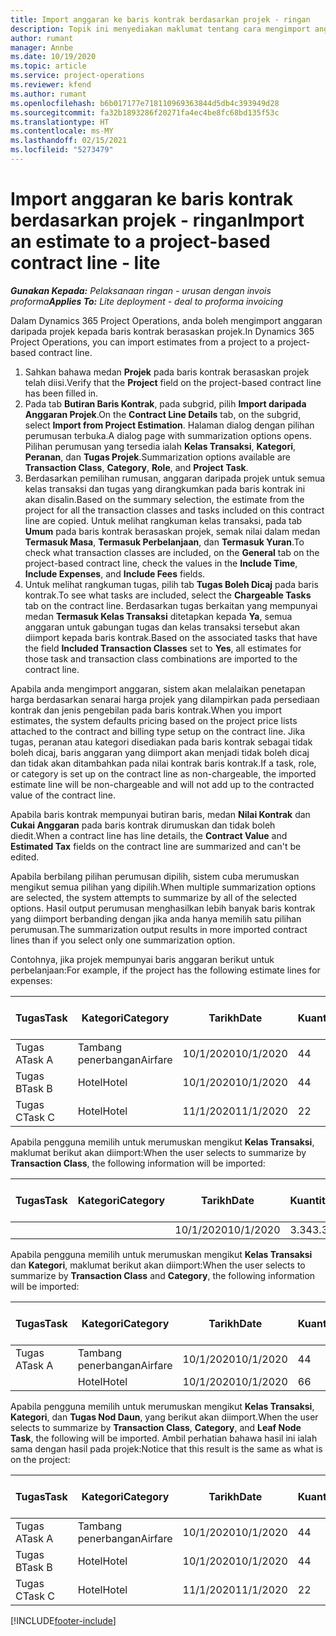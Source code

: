 ```yaml
---
title: Import anggaran ke baris kontrak berdasarkan projek - ringan
description: Topik ini menyediakan maklumat tentang cara mengimport anggaran kewangan daripada projek kepada baris kontrak.
author: rumant
manager: Annbe
ms.date: 10/19/2020
ms.topic: article
ms.service: project-operations
ms.reviewer: kfend
ms.author: rumant
ms.openlocfilehash: b6b017177e718110969363844d5db4c393949d28
ms.sourcegitcommit: fa32b1893286f20271fa4ec4be8fc68bd135f53c
ms.translationtype: HT
ms.contentlocale: ms-MY
ms.lasthandoff: 02/15/2021
ms.locfileid: "5273479"
---
```

# <a name="import-an-estimate-to-a-project-based-contract-line---lite"></a><span data-ttu-id="05cab-103">Import anggaran ke baris kontrak berdasarkan projek - ringan</span><span class="sxs-lookup"><span data-stu-id="05cab-103">Import an estimate to a project-based contract line - lite</span></span>

<span data-ttu-id="05cab-104">_**Gunakan Kepada:** Pelaksanaan ringan - urusan dengan invois proforma_</span><span class="sxs-lookup"><span data-stu-id="05cab-104">_**Applies To:** Lite deployment - deal to proforma invoicing_</span></span>

<span data-ttu-id="05cab-105">Dalam Dynamics 365 Project Operations, anda boleh mengimport anggaran daripada projek kepada baris kontrak berasaskan projek.</span><span class="sxs-lookup"><span data-stu-id="05cab-105">In Dynamics 365 Project Operations, you can import estimates from a project to a project-based contract line.</span></span>

1. <span data-ttu-id="05cab-106">Sahkan bahawa medan **Projek** pada baris kontrak berasaskan projek telah diisi.</span><span class="sxs-lookup"><span data-stu-id="05cab-106">Verify that the **Project** field on the project-based contract line has been filled in.</span></span>
2. <span data-ttu-id="05cab-107">Pada tab **Butiran Baris Kontrak**, pada subgrid, pilih **Import daripada Anggaran Projek**.</span><span class="sxs-lookup"><span data-stu-id="05cab-107">On the **Contract Line Details** tab, on the subgrid, select **Import from Project Estimation**.</span></span> <span data-ttu-id="05cab-108">Halaman dialog dengan pilihan perumusan terbuka.</span><span class="sxs-lookup"><span data-stu-id="05cab-108">A dialog page with summarization options opens.</span></span> <span data-ttu-id="05cab-109">Pilihan perumusan yang tersedia ialah **Kelas Transaksi**, **Kategori**, **Peranan**, dan **Tugas Projek**.</span><span class="sxs-lookup"><span data-stu-id="05cab-109">Summarization options available are **Transaction Class**, **Category**, **Role**, and **Project Task**.</span></span>
3. <span data-ttu-id="05cab-110">Berdasarkan pemilihan rumusan, anggaran daripada projek untuk semua kelas transaksi dan tugas yang dirangkumkan pada baris kontrak ini akan disalin.</span><span class="sxs-lookup"><span data-stu-id="05cab-110">Based on the summary selection, the estimate from the project for all the transaction classes and tasks included on this contract line are copied.</span></span> <span data-ttu-id="05cab-111">Untuk melihat rangkuman kelas transaksi, pada tab **Umum** pada baris kontrak berasaskan projek, semak nilai dalam medan **Termasuk Masa**, **Termasuk Perbelanjaan**, dan **Termasuk Yuran**.</span><span class="sxs-lookup"><span data-stu-id="05cab-111">To check what transaction classes are included, on the **General** tab on the project-based contract line, check the values in the **Include Time**, **Include Expenses**, and **Include Fees** fields.</span></span> 
4. <span data-ttu-id="05cab-112">Untuk melihat rangkuman tugas, pilih tab **Tugas Boleh Dicaj** pada baris kontrak.</span><span class="sxs-lookup"><span data-stu-id="05cab-112">To see what tasks are included, select the **Chargeable Tasks** tab on the contract line.</span></span> <span data-ttu-id="05cab-113">Berdasarkan tugas berkaitan yang mempunyai medan **Termasuk Kelas Transaksi** ditetapkan kepada **Ya**, semua anggaran untuk gabungan tugas dan kelas transaksi tersebut akan diimport kepada baris kontrak.</span><span class="sxs-lookup"><span data-stu-id="05cab-113">Based on the associated tasks that have the field **Included Transaction Classes** set to **Yes**, all estimates for those task and transaction class combinations are imported to the contract line.</span></span>

<span data-ttu-id="05cab-114">Apabila anda mengimport anggaran, sistem akan melalaikan penetapan harga berdasarkan senarai harga projek yang dilampirkan pada persediaan kontrak dan jenis pengebilan pada baris kontrak.</span><span class="sxs-lookup"><span data-stu-id="05cab-114">When you import estimates, the system defaults pricing based on the project price lists attached to the contract and billing type setup on the contract line.</span></span> <span data-ttu-id="05cab-115">Jika tugas, peranan atau kategori disediakan pada baris kontrak sebagai tidak boleh dicaj, baris anggaran yang diimport akan menjadi tidak boleh dicaj dan tidak akan ditambahkan pada nilai kontrak baris kontrak.</span><span class="sxs-lookup"><span data-stu-id="05cab-115">If a task, role, or category is set up on the contract line as non-chargeable, the imported estimate line will be non-chargeable and will not add up to the contracted value of the contract line.</span></span>

<span data-ttu-id="05cab-116">Apabila baris kontrak mempunyai butiran baris, medan **Nilai Kontrak** dan **Cukai Anggaran** pada baris kontrak dirumuskan dan tidak boleh diedit.</span><span class="sxs-lookup"><span data-stu-id="05cab-116">When a contract line has line details, the **Contract Value** and **Estimated Tax** fields on the contract line are summarized and can't be edited.</span></span>

<span data-ttu-id="05cab-117">Apabila berbilang pilihan perumusan dipilih, sistem cuba merumuskan mengikut semua pilihan yang dipilih.</span><span class="sxs-lookup"><span data-stu-id="05cab-117">When multiple summarization options are selected, the system attempts to summarize by all of the selected options.</span></span> <span data-ttu-id="05cab-118">Hasil output perumusan menghasilkan lebih banyak baris kontrak yang diimport berbanding dengan jika anda hanya memilih satu pilihan perumusan.</span><span class="sxs-lookup"><span data-stu-id="05cab-118">The summarization output results in more imported contract lines than if you select only one summarization option.</span></span>

<span data-ttu-id="05cab-119">Contohnya, jika projek mempunyai baris anggaran berikut untuk perbelanjaan:</span><span class="sxs-lookup"><span data-stu-id="05cab-119">For example, if the project has the following estimate lines for expenses:</span></span>

| <span data-ttu-id="05cab-120">Tugas</span><span class="sxs-lookup"><span data-stu-id="05cab-120">Task</span></span> | <span data-ttu-id="05cab-121">Kategori</span><span class="sxs-lookup"><span data-stu-id="05cab-121">Category</span></span> | <span data-ttu-id="05cab-122">Tarikh</span><span class="sxs-lookup"><span data-stu-id="05cab-122">Date</span></span> | <span data-ttu-id="05cab-123">Kuantiti</span><span class="sxs-lookup"><span data-stu-id="05cab-123">Quantity</span></span> | <span data-ttu-id="05cab-124">Harga unit</span><span class="sxs-lookup"><span data-stu-id="05cab-124">Unit price</span></span> | <span data-ttu-id="05cab-125">Amaun</span><span class="sxs-lookup"><span data-stu-id="05cab-125">Amount</span></span> |
| --- | --- | --- | --- | --- | --- |
| <span data-ttu-id="05cab-126">Tugas A</span><span class="sxs-lookup"><span data-stu-id="05cab-126">Task A</span></span> | <span data-ttu-id="05cab-127">Tambang penerbangan</span><span class="sxs-lookup"><span data-stu-id="05cab-127">Airfare</span></span> | <span data-ttu-id="05cab-128">10/1/2020</span><span class="sxs-lookup"><span data-stu-id="05cab-128">10/1/2020</span></span> | <span data-ttu-id="05cab-129">4</span><span class="sxs-lookup"><span data-stu-id="05cab-129">4</span></span> | <span data-ttu-id="05cab-130">400</span><span class="sxs-lookup"><span data-stu-id="05cab-130">400</span></span> | <span data-ttu-id="05cab-131">1600</span><span class="sxs-lookup"><span data-stu-id="05cab-131">1600</span></span> |
| <span data-ttu-id="05cab-132">Tugas B</span><span class="sxs-lookup"><span data-stu-id="05cab-132">Task B</span></span> | <span data-ttu-id="05cab-133">Hotel</span><span class="sxs-lookup"><span data-stu-id="05cab-133">Hotel</span></span> | <span data-ttu-id="05cab-134">10/1/2020</span><span class="sxs-lookup"><span data-stu-id="05cab-134">10/1/2020</span></span> | <span data-ttu-id="05cab-135">4</span><span class="sxs-lookup"><span data-stu-id="05cab-135">4</span></span> | <span data-ttu-id="05cab-136">200</span><span class="sxs-lookup"><span data-stu-id="05cab-136">200</span></span> | <span data-ttu-id="05cab-137">800</span><span class="sxs-lookup"><span data-stu-id="05cab-137">800</span></span> |
| <span data-ttu-id="05cab-138">Tugas C</span><span class="sxs-lookup"><span data-stu-id="05cab-138">Task C</span></span> | <span data-ttu-id="05cab-139">Hotel</span><span class="sxs-lookup"><span data-stu-id="05cab-139">Hotel</span></span> | <span data-ttu-id="05cab-140">11/1/2020</span><span class="sxs-lookup"><span data-stu-id="05cab-140">11/1/2020</span></span> | <span data-ttu-id="05cab-141">2</span><span class="sxs-lookup"><span data-stu-id="05cab-141">2</span></span> | <span data-ttu-id="05cab-142">200</span><span class="sxs-lookup"><span data-stu-id="05cab-142">200</span></span> | <span data-ttu-id="05cab-143">400</span><span class="sxs-lookup"><span data-stu-id="05cab-143">400</span></span> |

<span data-ttu-id="05cab-144">Apabila pengguna memilih untuk merumuskan mengikut **Kelas Transaksi**, maklumat berikut akan diimport:</span><span class="sxs-lookup"><span data-stu-id="05cab-144">When the user selects to summarize by **Transaction Class**, the following information will be imported:</span></span>

| <span data-ttu-id="05cab-145">Tugas</span><span class="sxs-lookup"><span data-stu-id="05cab-145">Task</span></span> | <span data-ttu-id="05cab-146">Kategori</span><span class="sxs-lookup"><span data-stu-id="05cab-146">Category</span></span> | <span data-ttu-id="05cab-147">Tarikh</span><span class="sxs-lookup"><span data-stu-id="05cab-147">Date</span></span> | <span data-ttu-id="05cab-148">Kuantiti</span><span class="sxs-lookup"><span data-stu-id="05cab-148">Quantity</span></span> | <span data-ttu-id="05cab-149">Harga unit</span><span class="sxs-lookup"><span data-stu-id="05cab-149">Unit price</span></span> | <span data-ttu-id="05cab-150">Amaun</span><span class="sxs-lookup"><span data-stu-id="05cab-150">Amount</span></span> |
| --- | --- | --- | --- | --- | --- |
| &nbsp; | &nbsp; | <span data-ttu-id="05cab-151">10/1/2020</span><span class="sxs-lookup"><span data-stu-id="05cab-151">10/1/2020</span></span> | <span data-ttu-id="05cab-152">3.34</span><span class="sxs-lookup"><span data-stu-id="05cab-152">3.34</span></span> | <span data-ttu-id="05cab-153">840</span><span class="sxs-lookup"><span data-stu-id="05cab-153">840</span></span> | <span data-ttu-id="05cab-154">2800</span><span class="sxs-lookup"><span data-stu-id="05cab-154">2800</span></span> |

<span data-ttu-id="05cab-155">Apabila pengguna memilih untuk merumuskan mengikut **Kelas Transaksi** dan **Kategori**, maklumat berikut akan diimport:</span><span class="sxs-lookup"><span data-stu-id="05cab-155">When the user selects to summarize by **Transaction Class** and **Category**, the following information will be imported:</span></span>

| <span data-ttu-id="05cab-156">Tugas</span><span class="sxs-lookup"><span data-stu-id="05cab-156">Task</span></span> | <span data-ttu-id="05cab-157">Kategori</span><span class="sxs-lookup"><span data-stu-id="05cab-157">Category</span></span> | <span data-ttu-id="05cab-158">Tarikh</span><span class="sxs-lookup"><span data-stu-id="05cab-158">Date</span></span> | <span data-ttu-id="05cab-159">Kuantiti</span><span class="sxs-lookup"><span data-stu-id="05cab-159">Quantity</span></span> | <span data-ttu-id="05cab-160">Harga unit</span><span class="sxs-lookup"><span data-stu-id="05cab-160">Unit price</span></span> | <span data-ttu-id="05cab-161">Amaun</span><span class="sxs-lookup"><span data-stu-id="05cab-161">Amount</span></span> |
| --- | --- | --- | --- | --- | --- |
| <span data-ttu-id="05cab-162">Tugas A</span><span class="sxs-lookup"><span data-stu-id="05cab-162">Task A</span></span> | <span data-ttu-id="05cab-163">Tambang penerbangan</span><span class="sxs-lookup"><span data-stu-id="05cab-163">Airfare</span></span> | <span data-ttu-id="05cab-164">10/1/2020</span><span class="sxs-lookup"><span data-stu-id="05cab-164">10/1/2020</span></span> | <span data-ttu-id="05cab-165">4</span><span class="sxs-lookup"><span data-stu-id="05cab-165">4</span></span> | <span data-ttu-id="05cab-166">400</span><span class="sxs-lookup"><span data-stu-id="05cab-166">400</span></span> | <span data-ttu-id="05cab-167">1600</span><span class="sxs-lookup"><span data-stu-id="05cab-167">1600</span></span> |
| &nbsp;| <span data-ttu-id="05cab-168">Hotel</span><span class="sxs-lookup"><span data-stu-id="05cab-168">Hotel</span></span> | <span data-ttu-id="05cab-169">10/1/2020</span><span class="sxs-lookup"><span data-stu-id="05cab-169">10/1/2020</span></span> | <span data-ttu-id="05cab-170">6</span><span class="sxs-lookup"><span data-stu-id="05cab-170">6</span></span> | <span data-ttu-id="05cab-171">200</span><span class="sxs-lookup"><span data-stu-id="05cab-171">200</span></span> | <span data-ttu-id="05cab-172">1200</span><span class="sxs-lookup"><span data-stu-id="05cab-172">1200</span></span> |

<span data-ttu-id="05cab-173">Apabila pengguna memilih untuk merumuskan mengikut **Kelas Transaksi**, **Kategori**, dan **Tugas Nod Daun**, yang berikut akan diimport.</span><span class="sxs-lookup"><span data-stu-id="05cab-173">When the user selects to summarize by **Transaction Class**, **Category**, and **Leaf Node Task**, the following will be imported.</span></span> <span data-ttu-id="05cab-174">Ambil perhatian bahawa hasil ini ialah sama dengan hasil pada projek:</span><span class="sxs-lookup"><span data-stu-id="05cab-174">Notice that this result is the same as what is on the project:</span></span>

| <span data-ttu-id="05cab-175">Tugas</span><span class="sxs-lookup"><span data-stu-id="05cab-175">Task</span></span> | <span data-ttu-id="05cab-176">Kategori</span><span class="sxs-lookup"><span data-stu-id="05cab-176">Category</span></span> | <span data-ttu-id="05cab-177">Tarikh</span><span class="sxs-lookup"><span data-stu-id="05cab-177">Date</span></span> | <span data-ttu-id="05cab-178">Kuantiti</span><span class="sxs-lookup"><span data-stu-id="05cab-178">Quantity</span></span> | <span data-ttu-id="05cab-179">Harga unit</span><span class="sxs-lookup"><span data-stu-id="05cab-179">Unit price</span></span> | <span data-ttu-id="05cab-180">Amaun</span><span class="sxs-lookup"><span data-stu-id="05cab-180">Amount</span></span> |
| --- | --- | --- | --- | --- | --- |
| <span data-ttu-id="05cab-181">Tugas A</span><span class="sxs-lookup"><span data-stu-id="05cab-181">Task A</span></span> | <span data-ttu-id="05cab-182">Tambang penerbangan</span><span class="sxs-lookup"><span data-stu-id="05cab-182">Airfare</span></span> | <span data-ttu-id="05cab-183">10/1/2020</span><span class="sxs-lookup"><span data-stu-id="05cab-183">10/1/2020</span></span> | <span data-ttu-id="05cab-184">4</span><span class="sxs-lookup"><span data-stu-id="05cab-184">4</span></span> | <span data-ttu-id="05cab-185">400</span><span class="sxs-lookup"><span data-stu-id="05cab-185">400</span></span> | <span data-ttu-id="05cab-186">1600</span><span class="sxs-lookup"><span data-stu-id="05cab-186">1600</span></span> |
| <span data-ttu-id="05cab-187">Tugas B</span><span class="sxs-lookup"><span data-stu-id="05cab-187">Task B</span></span> | <span data-ttu-id="05cab-188">Hotel</span><span class="sxs-lookup"><span data-stu-id="05cab-188">Hotel</span></span> | <span data-ttu-id="05cab-189">10/1/2020</span><span class="sxs-lookup"><span data-stu-id="05cab-189">10/1/2020</span></span> | <span data-ttu-id="05cab-190">4</span><span class="sxs-lookup"><span data-stu-id="05cab-190">4</span></span> | <span data-ttu-id="05cab-191">200</span><span class="sxs-lookup"><span data-stu-id="05cab-191">200</span></span> | <span data-ttu-id="05cab-192">800</span><span class="sxs-lookup"><span data-stu-id="05cab-192">800</span></span> |
| <span data-ttu-id="05cab-193">Tugas C</span><span class="sxs-lookup"><span data-stu-id="05cab-193">Task C</span></span> | <span data-ttu-id="05cab-194">Hotel</span><span class="sxs-lookup"><span data-stu-id="05cab-194">Hotel</span></span> | <span data-ttu-id="05cab-195">11/1/2020</span><span class="sxs-lookup"><span data-stu-id="05cab-195">11/1/2020</span></span> | <span data-ttu-id="05cab-196">2</span><span class="sxs-lookup"><span data-stu-id="05cab-196">2</span></span> | <span data-ttu-id="05cab-197">200</span><span class="sxs-lookup"><span data-stu-id="05cab-197">200</span></span> | <span data-ttu-id="05cab-198">400</span><span class="sxs-lookup"><span data-stu-id="05cab-198">400</span></span> |


[!INCLUDE[footer-include](../../includes/footer-banner.md)]